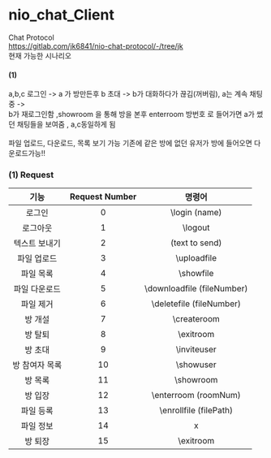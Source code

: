 # nio_chat_Client
Chat Protocol <br>
https://gitlab.com/jk6841/nio-chat-protocol/-/tree/jk
<br>
현재 가능한 시나리오
#### (1)  
a,b,c 로그인 -> a 가 방만든후 b 초대 -> b가 대화하다가 끊김(꺼버림), a는 계속 채팅중 -> <br>
b가 재로그인함 ,showroom 을 통해 방을 본후 enterroom 방번호 로 들어가면 a가 썼던 채팅들을 보여줌 , a,c동일하게 됨
<br><br>
파일 업로드, 다운로드, 목록 보기 가능 기존에 같은 방에 없던 유저가 방에 들어오면 다운로드가능!!
### (1) Request 
기능|Request Number|명령어|
|:-----:|:-----:|:----:|
|로그인|0|\login (name)|
|로그아웃|1|\logout|
|텍스트 보내기|2|(text to send)|
|파일 업로드|3|\uploadfile|
|파일 목록|4|\showfile|
|파일 다운로드|5|\downloadfile (fileNumber)|
|파일 제거|6|\deletefile (fileNumber)|
|방 개설|7|\createroom|
|방 탈퇴|8|\exitroom|
|방 초대|9|\inviteuser|
|방 참여자 목록|10|\showuser|
|방 목록|11|\showroom|
|방 입장|12|\enterroom (roomNum)|
|파일 등록|13|\enrollfile (filePath)
|파일 정보|14|x|
|방 퇴장|15|\exitroom|

